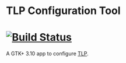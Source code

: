 TLP Configuration Tool
========================

[![Build Status](https://snap-ci.com/fholiveira/tlpconfig/branch/master/build_image)](https://snap-ci.com/fholiveira/tlpconfig/branch/master)
========================

A GTK+ 3.10 app to configure [TLP](http://linrunner.de/en/tlp/tlp.html). 

